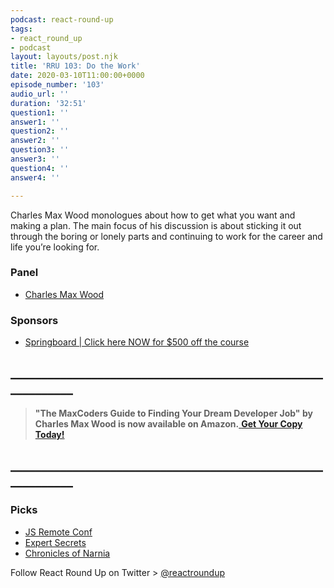 ```yaml
---
podcast: react-round-up
tags:
- react_round_up
- podcast
layout: layouts/post.njk
title: 'RRU 103: Do the Work'
date: 2020-03-10T11:00:00+0000
episode_number: '103'
audio_url: ''
duration: '32:51'
question1: ''
answer1: ''
question2: ''
answer2: ''
question3: ''
answer3: ''
question4: ''
answer4: ''

---
```

Charles Max Wood monologues about how to get what you want and making a plan. The main focus of his discussion is about sticking it out through the boring or lonely parts and continuing to work for the career and life you’re looking for.

### **Panel**

* [Charles Max Wood](https://twitter.com/cmaxw)

### **Sponsors**

* [Springboard | Click here NOW for $500 off the course](https://www.springboard.com/workshops/software-engineering-career-track/?utm_source=devchat&utm_medium=podcast&utm_campaign=reactroundup)

## **____________________________________________________________**

> **"The MaxCoders Guide to Finding Your Dream Developer Job" by Charles Max Wood is now available on Amazon.**[ **Get Your Copy Today!**](https://www.amazon.com/gp/product/B081MBL5C9/ref=as_li_ss_tl?ie=UTF8&linkCode=sl1&tag=devchattv-20&linkId=9d61363241636e2546ef46abba198746&language=en_US)

## **____________________________________________________________**

### **Picks**

* [JS Remote Conf](http://jsremoteconf.com)
* [Expert Secrets](https://amzn.to/32Qch07)
* [Chronicles of Narnia](https://amzn.to/2vKjUsP)


Follow React Round Up on Twitter > [@reactroundup](https://twitter.com/reactroundup)
